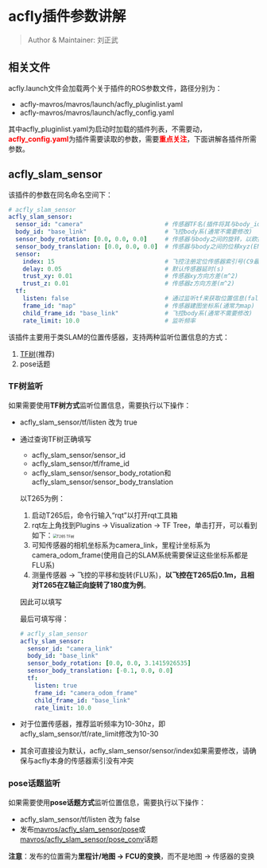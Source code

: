 # acfly插件参数讲解

> Author & Maintainer: 刘正武

## 相关文件

acfly.launch文件会加载两个关于插件的ROS参数文件，路径分别为：

- acfly-mavros/mavros/launch/acfly_pluginlist.yaml
- acfly-mavros/mavros/launch/acfly_config.yaml

其中acfly_pluginlist.yaml为启动时加载的插件列表，不需要动，<strong style="color:red;">acfly_config.yaml</strong>为插件需要读取的参数，需要<strong style="color:red;">重点关注</strong>，下面讲解各插件所需参数。

## acfly_slam_sensor

该插件的参数在同名命名空间下：

```yaml
# acfly_slam_sensor
acfly_slam_sensor:
  sensor_id: "camera"                       # 传感器TF名(插件将其与body_id之间建立静态tf)
  body_id: "base_link"                      # 飞控body系(通常不需要修改)
  sensor_body_rotation: [0.0, 0.0, 0.0]     # 传感器与body之间的旋转，以欧拉角rpy表示(ENU-FLU)
  sensor_body_translation: [0.0, 0.0, 0.0]  # 传感器与body之间的位移xyz(ENU-FLU)
  sensor:
    index: 15                               # 飞控注册定位传感器索引号(C9最高为16路)
    delay: 0.05                             # 默认传感器延时(s)
    trust_xy: 0.01                          # 传感器xy方向方差(m^2)
    trust_z: 0.01                           # 传感器z方向方差(m^2)
  tf:
    listen: false                           # 通过监听tf来获取位置信息(false则通过订阅来获取tf信息)
    frame_id: "map"                         # 传感器建图坐标系(通常为map)
    child_frame_id: "base_link"             # 飞控body系(通常不需要修改)
    rate_limit: 10.0                        # 监听频率
```

该插件主要用于类SLAM的位置传感器，支持两种监听位置信息的方式：

1. [TF树](http://wiki.ros.org/tf2)(推荐)
2. pose话题

### TF树监听

如果需要使用**TF树方式**监听位置信息，需要执行以下操作：

- acfly_slam_sensor/tf/listen 改为 true

- 通过查询TF树正确填写

  - acfly_slam_sensor/sensor_id
  - acfly_slam_sensor/tf/frame_id
  - acfly_slam_sensor/sensor_body_rotation和acfly_slam_sensor/sensor_body_translation

  以T265为例：

  1. 启动T265后，命令行输入“rqt”以打开rqt工具箱
  2. rqt左上角找到Plugins -> Visualization -> TF Tree，单击打开，可以看到如下：<img src="images/T265%20TF%E6%A0%91.png" alt="T265 TF树" style="zoom:50%;" />
  3. 可知传感器的相机坐标系为camera_link，里程计坐标系为camera_odom_frame(使用自己的SLAM系统需要保证这些坐标系都是FLU系)
  4. 测量传感器 -> 飞控的平移和旋转(FLU系)，**以飞控在T265后0.1m，且相对T265在Z轴正向旋转了180度为例**。

  因此可以填写
  
  最后可填写得：
  
  ```yaml
  # acfly_slam_sensor
  acfly_slam_sensor:
    sensor_id: "camera_link"
    body_id: "base_link"
    sensor_body_rotation: [0.0, 0.0, 3.1415926535]
    sensor_body_translation: [-0.1, 0.0, 0.0]
    tf:
      listen: true
      frame_id: "camera_odom_frame"
      child_frame_id: "base_link"
      rate_limit: 10.0
  ```

- 对于位置传感器，推荐监听频率为10-30hz，即acfly_slam_sensor/tf/rate_limit修改为10-30

- 其余可直接设为默认，acfly_slam_sensor/sensor/index如果需要修改，请确保与acfly本身的传感器索引没有冲突

### pose话题监听

如果需要使用**pose话题方式**监听位置信息，需要执行以下操作：

- acfly_slam_sensor/tf/listen 改为 false
- 发布[mavros/acfly_slam_sensor/pose](http://docs.ros.org/en/api/geometry_msgs/html/msg/PoseStamped.html)或[mavros/acfly_slam_sensor/pose_conv](http://docs.ros.org/en/api/geometry_msgs/html/msg/PoseWithCovarianceStamped.html)话题

**注意**：发布的位置需为**里程计/地图 -> FCU的变换**，而不是地图 -> 传感器的变换